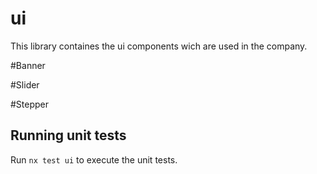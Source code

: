 # ui

This library containes the ui components wich are used in the company.

#Banner

#Slider

#Stepper

## Running unit tests

Run `nx test ui` to execute the unit tests.
